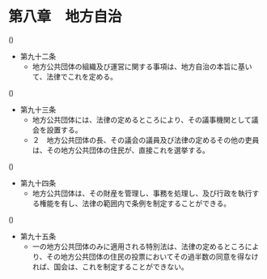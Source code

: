 # 第八章　地方自治

()

- 第九十二条
    - 地方公共団体の組織及び運営に関する事項は、地方自治の本旨に基いて、法律でこれを定める。

()

- 第九十三条
    - 地方公共団体には、法律の定めるところにより、その議事機関として議会を設置する。
    - ２　地方公共団体の長、その議会の議員及び法律の定めるその他の吏員は、その地方公共団体の住民が、直接これを選挙する。

()

- 第九十四条
    - 地方公共団体は、その財産を管理し、事務を処理し、及び行政を執行する権能を有し、法律の範囲内で条例を制定することができる。

()

- 第九十五条
    - 一の地方公共団体のみに適用される特別法は、法律の定めるところにより、その地方公共団体の住民の投票においてその過半数の同意を得なければ、国会は、これを制定することができない。
